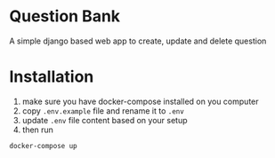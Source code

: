 # Question Bank
A simple django based web app to create, update and delete question

# Installation
1. make sure you have docker-compose installed on you computer
2. copy `.env.example` file and rename it to `.env`
3. update `.env` file content based on your setup
4. then run 
```
docker-compose up
```
